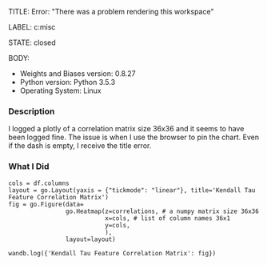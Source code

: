 TITLE:
Error: "There was a problem rendering this workspace"

LABEL:
c:misc

STATE:
closed

BODY:
* Weights and Biases version: 0.8.27
* Python version: Python 3.5.3
* Operating System: Linux

### Description

I logged a plotly of a correlation matrix size 36x36 and it seems to have been logged fine. The issue is when I use the browser to pin the chart. Even if the dash is empty, I receive the title error.

### What I Did

```
cols = df.columns
layout = go.Layout(yaxis = {"tickmode": "linear"}, title='Kendall Tau Feature Correlation Matrix')
fig = go.Figure(data=
                go.Heatmap(z=correlations, # a numpy matrix size 36x36
                           x=cols, # list of column names 36x1
                           y=cols,
                           ), 
                layout=layout)

wandb.log({'Kendall Tau Feature Correlation Matrix': fig})
```


